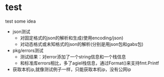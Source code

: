 # test

test some idea

- json测试
  - 对固定格式的json的解析和生成(使用encoding/json)
  - 对动态格式或未知格式的json的解析(分别是用json包和gabs包)
- pkg/errors测试
  - 测试结果：对error添加了一个string信息和一个栈信息
  - 和标准库errors相比，多了agiel栈信息，通过Format()来支持fmt.Printf
- 获取本机ip,就像测试例子一样，只能获取本机ip，没有公网ip
